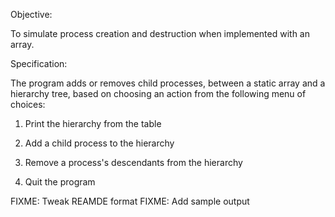 Objective:

To simulate process creation and destruction when implemented with an array.

 

Specification:

The program adds or removes child processes, between a static array and a hierarchy tree, based on choosing an action from the following menu of choices:

1) Print the hierarchy from the table

2) Add a child process to the hierarchy

3) Remove a process's descendants from the hierarchy

4) Quit the program


FIXME: Tweak REAMDE format
FIXME: Add sample output
